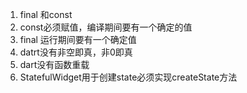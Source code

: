 1. final 和const
2. const必须赋值，编译期间要有一个确定的值
3. final 运行期间要有一个确定值
4. datrt没有非空即真，非0即真
5. dart没有函数重载
6. StatefulWidget用于创建state必须实现createState方法
